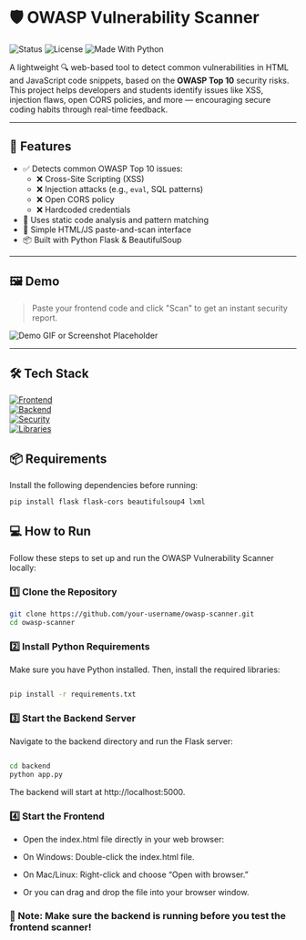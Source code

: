 
# 🛡️ OWASP Vulnerability Scanner

![Status](https://img.shields.io/badge/status-active-brightgreen)
![License](https://img.shields.io/badge/license-MIT-blue)
![Made With Python](https://img.shields.io/badge/made%20with-Python-blue)

A lightweight 🔍 web-based tool to detect common vulnerabilities in HTML and JavaScript code snippets, based on the **OWASP Top 10** security risks. This project helps developers and students identify issues like XSS, injection flaws, open CORS policies, and more — encouraging secure coding habits through real-time feedback.

---

## 🚀 Features

- ✅ Detects common OWASP Top 10 issues:
  - ❌ Cross-Site Scripting (XSS)
  - ❌ Injection attacks (e.g., `eval`, SQL patterns)
  - ❌ Open CORS policy
  - ❌ Hardcoded credentials
- 🧠 Uses static code analysis and pattern matching
- 📄 Simple HTML/JS paste-and-scan interface
- 📦 Built with Python Flask & BeautifulSoup

---

## 🖼️ Demo

> Paste your frontend code and click "Scan" to get an instant security report.

![Demo GIF or Screenshot Placeholder](https://via.placeholder.com/800x400?text=Project+Demo+Screenshot)

---
## 🛠️ Tech Stack

[![Frontend](https://img.shields.io/badge/Frontend-HTML%20%7C%20JavaScript-blue)](https://developer.mozilla.org/en-US/docs/Web/HTML)  
[![Backend](https://img.shields.io/badge/Backend-Python%20(Flask)-blueviolet)](https://flask.palletsprojects.com/)  
[![Security](https://img.shields.io/badge/Security-Static%20Analysis%20%7C%20Regex%20%7C%20BeautifulSoup-red)](https://www.crummy.com/software/BeautifulSoup/)  
[![Libraries](https://img.shields.io/badge/Libraries-Flask%20%7C%20Flask--CORS%20%7C%20bs4%20%7C%20lxml-green)](https://pypi.org/project/Flask-Cors/)

## 📦 Requirements

Install the following dependencies before running:

```bash
pip install flask flask-cors beautifulsoup4 lxml
```
## 💻 How to Run

Follow these steps to set up and run the OWASP Vulnerability Scanner locally:

### 1️⃣ Clone the Repository

```bash
git clone https://github.com/your-username/owasp-scanner.git
cd owasp-scanner
```
### 2️⃣ Install Python Requirements
Make sure you have Python installed. Then, install the required libraries:

```bash

pip install -r requirements.txt

```
### 3️⃣ Start the Backend Server
Navigate to the backend directory and run the Flask server:

```bash

cd backend
python app.py
```
 The backend will start at http://localhost:5000.

### 4️⃣ Start the Frontend

- Open the index.html file directly in your web browser:

- On Windows: Double-click the index.html file.

- On Mac/Linux: Right-click and choose “Open with browser.”

- Or you can drag and drop the file into your browser window.

### 📌 Note: Make sure the backend is running before you test the frontend scanner!


